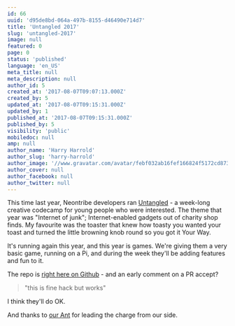 ```yaml
---
id: 66
uuid: 'd95de8bd-064a-497b-8155-d46490e714d7'
title: 'Untangled 2017'
slug: 'untangled-2017'
image: null
featured: 0
page: 0
status: 'published'
language: 'en_US'
meta_title: null
meta_description: null
author_id: 5
created_at: '2017-08-07T09:07:13.000Z'
created_by: 5
updated_at: '2017-08-07T09:15:31.000Z'
updated_by: 1
published_at: '2017-08-07T09:15:31.000Z'
published_by: 5
visibility: 'public'
mobiledoc: null
amp: null
author_name: 'Harry Harrold'
author_slug: 'harry-harrold'
author_image: '//www.gravatar.com/avatar/febf032ab16fef166824f5172cd87393?s=250&d=mm&r=x'
author_cover: null
author_facebook: null
author_twitter: null
---
```


This time last year, Neontribe developers ran [Untangled](https://www.neontribe.co.uk/untangled-2016/) - a week-long creative codecamp for young people who were interested. The theme that year was "Internet of junk"; Internet-enabled gadgets out of charity shop finds. My favourite was the toaster that knew how toasty you wanted your toast and turned the little browning knob round so you got it Your Way.

It's running again this year, and this year is games. We're giving them a very basic game, running on a Pi, and during the week they'll be adding features and fun to it.

The repo is [right here on Github](https://github.com/neontribe/untangled-2017/) - and an early comment on a PR accept?

> "this is fine hack but works"

I think they'll do OK.

And thanks to [our Ant](https://github.com/Stansbridge) for leading the charge from our side.
